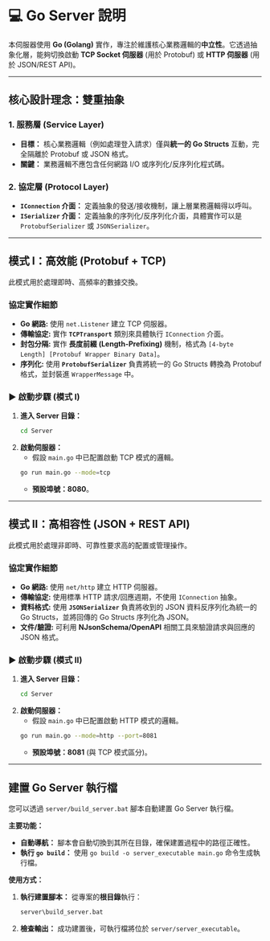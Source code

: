 # 💻 Go Server 說明

本伺服器使用 **Go (Golang)** 實作，專注於維護核心業務邏輯的**中立性**。它透過抽象化層，能夠切換啟動 **TCP Socket 伺服器** (用於 Protobuf) 或 **HTTP 伺服器** (用於 JSON/REST API)。

---

## 核心設計理念：雙重抽象

### 1. 服務層 (Service Layer)
* **目標：** 核心業務邏輯（例如處理登入請求）僅與**統一的 Go Structs** 互動，完全隔離於 Protobuf 或 JSON 格式。
* **關鍵：** 業務邏輯不應包含任何網路 I/O 或序列化/反序列化程式碼。

### 2. 協定層 (Protocol Layer)
* **`IConnection` 介面：** 定義抽象的發送/接收機制，讓上層業務邏輯得以呼叫。
* **`ISerializer` 介面：** 定義抽象的序列化/反序列化介面，具體實作可以是 `ProtobufSerializer` 或 `JSONSerializer`。

---

## 模式 I：高效能 (Protobuf + TCP)

此模式用於處理即時、高頻率的數據交換。

### 協定實作細節

* **Go 網路:** 使用 `net.Listener` 建立 TCP 伺服器。
* **傳輸協定:** 實作 **`TCPTransport`** 類別來具體執行 `IConnection` 介面。
* **封包分隔:** 實作 **長度前綴 (Length-Prefixing)** 機制，格式為 `[4-byte Length] [Protobuf Wrapper Binary Data]`。
* **序列化:** 使用 **`ProtobufSerializer`** 負責將統一的 Go Structs 轉換為 Protobuf 格式，並封裝進 `WrapperMessage` 中。

### ▶️ 啟動步驟 (模式 I)

1.  **進入 Server 目錄：**
    ```bash
    cd Server
    ```
2.  **啟動伺服器：**
    * 假設 `main.go` 中已配置啟動 TCP 模式的邏輯。
    ```bash
    go run main.go --mode=tcp
    ```
    * **預設埠號：8080**。

---

## 模式 II：高相容性 (JSON + REST API)

此模式用於處理非即時、可靠性要求高的配置或管理操作。

### 協定實作細節

* **Go 網路:** 使用 `net/http` 建立 HTTP 伺服器。
* **傳輸協定:** 使用標準 HTTP 請求/回應週期，不使用 `IConnection` 抽象。
* **資料格式:** 使用 **`JSONSerializer`** 負責將收到的 JSON 資料反序列化為統一的 Go Structs，並將回傳的 Go Structs 序列化為 JSON。
* **文件/驗證:** 可利用 **NJsonSchema/OpenAPI** 相關工具來驗證請求與回應的 JSON 格式。

### ▶️ 啟動步驟 (模式 II)

1.  **進入 Server 目錄：**
    ```bash
    cd Server
    ```
2.  **啟動伺服器：**
    * 假設 `main.go` 中已配置啟動 HTTP 模式的邏輯。
    ```bash
    go run main.go --mode=http --port=8081
    ```
    * **預設埠號：8081** (與 TCP 模式區分)。

---

## 建置 Go Server 執行檔

您可以透過 `server/build_server.bat` 腳本自動建置 Go Server 執行檔。

**主要功能：**

*   **自動導航：** 腳本會自動切換到其所在目錄，確保建置過程中的路徑正確性。
*   **執行 `go build`：** 使用 `go build -o server_executable main.go` 命令生成執行檔。

**使用方式：**

1.  **執行建置腳本：** 從專案的**根目錄**執行：
    ```bash
    server\build_server.bat
    ```
2.  **檢查輸出：** 成功建置後，可執行檔將位於 `server/server_executable`。
